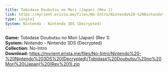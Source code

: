 ```yaml
---
title: Tobidase Doubutsu no Mori (Japan) (Rev 1)
link: https://myrient.erista.me/files/No-Intro/Nintendo%20-%20Nintendo%203DS%20(Decrypted)/Tobidase%20Doubutsu%20no%20Mori%20(Japan)%20(Rev%201).zip
type: single1
System: Nintendo - Nintendo 3DS (Decrypted)
---
```

<b>Game:</b> Tobidase Doubutsu no Mori (Japan) (Rev 1)<br>
<b>System:</b> Nintendo - Nintendo 3DS (Decrypted)<br>
<b>Collection:</b> No-Intro<br>
<b>Download:</b> https://myrient.erista.me/files/No-Intro/Nintendo%20-%20Nintendo%203DS%20(Decrypted)/Tobidase%20Doubutsu%20no%20Mori%20(Japan)%20(Rev%201).zip
